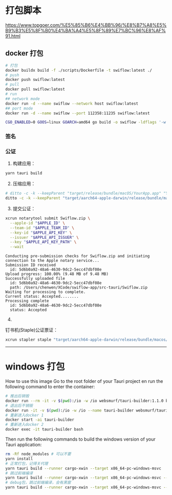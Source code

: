 
# 打包脚本

https://www.topgoer.com/%E5%85%B6%E4%BB%96/%E8%B7%A8%E5%B9%B3%E5%8F%B0%E4%BA%A4%E5%8F%89%E7%BC%96%E8%AF%91.html


## docker 打包
```sh
# 打包
docker buildx build -f ./scripts/Dockerfile -t swiflow:latest ./
# push
docker push swiflow:latest
# pull
docker pull swiflow:latest
# run
## network mode
docker run -d --name swiflow --network host swiflow:latest
## port mode
docker run -d --name swiflow --port 112358:11235 swiflow:latest
```

```sh
CGO_ENABLED=0 GOOS=linux GOARCH=amd64 go build -o swiflow -ldflags '-w -s' ./main.go && upx -9 swiflow
```

### 签名

### 公证

1. 构建应用：
```sh
yarn tauri build
```

2. 压缩应用：
```sh
# ditto -c -k --keepParent "target/release/bundle/macOS/YourApp.app" "YourApp.zip"
ditto -c -k --keepParent "target/aarch64-apple-darwin/release/bundle/macos/Swiflow.app" "Swiflow.zip"
```

3. 提交公证：
```sh
xcrun notarytool submit Swiflow.zip \
  --apple-id "$APPLE_ID" \
  --team-id "$APPLE_TEAM_ID" \
  --key-id "$APPLE_API_KEY" \
  --issuer "$APPLE_API_ISSUER" \
  --key "$APPLE_API_KEY_PATH" \
  --wait
```

```text
Conducting pre-submission checks for Swiflow.zip and initiating connection to the Apple notary service...
Submission ID received
  id: 5d6b0a92-48a6-4630-9dc2-5ecc47dbf08e
Upload progress: 100.00% (9.48 MB of 9.48 MB)
Successfully uploaded file
  id: 5d6b0a92-48a6-4630-9dc2-5ecc47dbf08e
  path: /Users/chenwen/XCode/swiflow-app/src-tauri/Swiflow.zip
Waiting for processing to complete.
Current status: Accepted........
Processing complete
  id: 5d6b0a92-48a6-4630-9dc2-5ecc47dbf08e
  status: Accepted
```

4. 
钉书机(Staple)公证票证：
```sh
xcrun stapler staple "target/aarch64-apple-darwin/release/bundle/macos/Swiflow.app"
```

-----

# windows 打包

How to use this image
Go to the root folder of your Tauri project en run the following command to enter the container:

```sh
# 推出后销毁
docker run --rm -it -v $(pwd):/io -w /io websmurf/tauri-builder:1.1.0 bash
# 退出后不销毁
docker run -it -v $(pwd):/io -w /io --name tauri-builder websmurf/tauri-builder:1.1.0 bash
# 重新进入docker 1
docker start -ai tauri-builder
# 重新进入docker 2
docker exec -it tauri-builder bash
```
Then run the following commands to build the windows version of your Tauri application:
```sh
rm -Rf node_modules # 可以不要
yarn install
# 正常打包，记得关代理
yarn tauri build --runner cargo-xwin --target x86_64-pc-windows-msvc
# 跳过前端编译
yarn tauri build --runner cargo-xwin --target x86_64-pc-windows-msvc --config '{"build": {"beforeBuildCommand": "echo skip"}}'
# debug包，跳过前端编译，会有黑窗
yarn tauri build --runner cargo-xwin --target x86_64-pc-windows-msvc --debug --config '{"build": {"beforeBuildCommand": "echo skip"}}'
```
